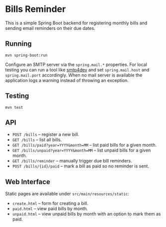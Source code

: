 # Bills Reminder

This is a simple Spring Boot backend for registering monthly bills and sending email reminders on their due dates.

## Running

```
mvn spring-boot:run
```
Configure an SMTP server via the `spring.mail.*` properties. For local testing you can run a tool like [smtp4dev](https://github.com/rnwood/smtp4dev) and set `spring.mail.host` and `spring.mail.port` accordingly. When no mail server is available the application logs a warning instead of throwing an exception.

## Testing

```
mvn test
```

## API

- `POST /bills` – register a new bill.
- `GET /bills` – list all bills.
- `GET /bills/paid?year=YYYY&month=MM` – list paid bills for a given month.
- `GET /bills/unpaid?year=YYYY&month=MM` – list unpaid bills for a given month.
- `GET /bills/reminder` – manually trigger due bill reminders.
- `POST /bills/{id}/paid` – mark a bill as paid so no reminder is sent.

## Web Interface

Static pages are available under `src/main/resources/static`:

- `create.html` – form for creating a bill.
- `paid.html` – view paid bills by month.
- `unpaid.html` – view unpaid bills by month with an option to mark them as paid.
